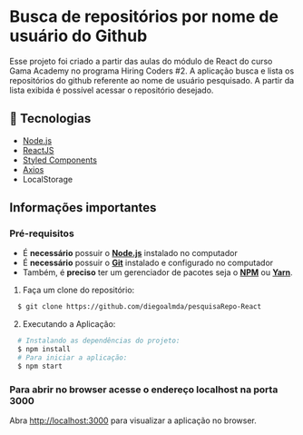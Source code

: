 # Busca de repositórios por nome de usuário do Github

Esse projeto foi criado a partir das aulas do módulo de React do curso Gama Academy no programa Hiring Coders #2. A aplicação busca e lista os repositórios do github referente ao nome de usuário pesquisado. A partir da lista exibida é possível acessar o repositório desejado.

## :rocket: Tecnologias

-  [Node.js](https://nodejs.org/en/)
-  [ReactJS](https://reactjs.org/)
-  [Styled Components](https://styled-components.com/)
-  [Axios](https://axios-http.com/)
-  LocalStorage

## Informações importantes

### **Pré-requisitos**

  - É **necessário** possuir o **[Node.js](https://nodejs.org/en/)** instalado no computador
  - É **necessário** possuir o **[Git](https://git-scm.com/)** instalado e configurado no computador
  - Também, é **preciso** ter um gerenciador de pacotes seja o **[NPM](https://www.npmjs.com/)** ou **[Yarn](https://yarnpkg.com/)**.

1. Faça um clone do repositório:

```sh
  $ git clone https://github.com/diegoalmda/pesquisaRepo-React
```

2. Executando a Aplicação:

```sh
  # Instalando as dependências do projeto:
  $ npm install 
  # Para iniciar a aplicação:
  $ npm start 
```

### Para abrir no browser acesse o endereço localhost na porta 3000
  Abra [http://localhost:3000](http://localhost:3000) para visualizar a aplicação no browser.
  
  
  


  

